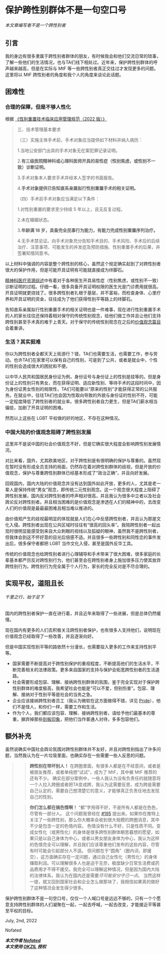# 保护跨性别群体不是一句空口号
###### 本文章编写者不是一个跨性别者

## 引言

我的身边有很多隶属于跨性别者群体的朋友，有时候我会和他们交流日常的琐事，了解一些他们的生活情况，也与TA们线下相处过。近年来，保护跨性别群体的呼声越来越高，但是在实际与 MtF 等一些跨性别者真正交往过才发现更多的问题。这里将以 MtF 跨性别者的角度和我个人的角度来谈论此话题。

## 困难性

### 合理的保障，但是不够人性化

根据 [《性别重置技术临床应用管理规范（2022 版）》](http://www.nhc.gov.cn/yzygj/s7657/202204/2efe9f8ca13f499c8e1f70844fe96144.shtml)
>三、技术管理基本要求
>
>（三）实施主体手术前，手术对象应当提供如下材料并纳入病历：
>
>1.当地公安部门出具的手术对象无在案犯罪记录证明。
>
>2.**有三级医院精神科或心理科医师开具的易性症（性别焦虑，或性别不一致）诊断证明。**
>
>3.手术对象本人要求手术并经本人签字的书面报告。
>
>4.**手术对象提供已告知直系亲属拟行性别重置手术的相关证明。**
>
>（四）手术前手术对象应当满足以下条件：
>
>1.对性别重置的要求至少持续 5 年以上，且无反复过程。
>
>2.未在婚姻状态。
>
>3.**年龄满 18 岁，具备完全民事行为能力，有能力完成性别重置序列治疗。**
>
>4.无手术禁忌证。向手术对象充分告知手术目的、手术风险、手术后的后续治疗、注意事项、可能发生的并发症及预防措施、性别重置手术的后果，并签署知情同意书。

以上材料中强调的内容是整个跨性别的核心，虽然这个规定确实起到了对跨性别者很大的保护作用，但是可能开具证明有可能就直接成为绊脚石。

[精神科医疗资源综述](https://mtf.wiki/zh-cn/docs/psyco/)中有着对于各种医生开具易性症（性别焦虑，或性别不一致）诊断证明的过程。仔细一看，很多具备开具证明权限的医生光是门诊费用就很高。开具证明就更烧钱了。很多跨性别者扎根于基层，并不富裕，而检查身体、心里疗养和开具证明的资金，往往成为了他们获得性别平等路上的绊脚石。

告知直系亲属拟行性别重置手术的相关证明也是一件难事，现在进行性别重置手术的人的家长往往还保持着相对保守的传统性别观念，给他们做工作并且让他们支持跨性别甚至手术真的难于上青天。对于保守的传统性别观念在之后的[价值观念篇目](#中国大陆的价值观念阻碍了跨性别发展)会着重讲。

### 生活？其实挺难

你以为跨性别者全都天天上街游行？错，TA们也需要生活，也需要工作，参与劳动。也许TA们在家里可以保有自己的性别，可是到了公共，或者是就业中，个性的性别会造成很大的困扰和不便。

以中华人民共和国居民身份证为例，身份证号与身份证上的性别是挂等的。但是身份证上的性别只有男女，而在获得证明、适应新性别、等待手术的这段时间中，因为身份证男女性别的局限性，TA们可能要以“原来的性别”才能获得正常的公共服务。在就业中，往往TA们也会因为性取向导致的外貌与身份证的性别不符，可能一定程度降低了跨性别者的就业率。很多跨性别者自力更生，但是TA们薪水相当偏低，加剧了开具证明的困难。

然而以上这些在 LGBT 平权做的好的地区，不存在这种情况。

### 中国大陆的价值观念阻碍了跨性别发展

这里并不是说中国的社会价值观念不好，但是它确实很大程度会影响跨性别发展情况。

对比来看，国外，尤其欧美地区，对于跨性别是有很明确的保护与尊重的。虽然现在暂时没有形成全员支持的局面，仍然存在着对跨性别群体的歧视，但是开放的价值观念，保护与尊重跨性别群体已经基本形成了“政治正确”，并且向好发展。

回观国内，国内大陆的价值观念并没有达到国外如此开放，更多的人，尤其是老一辈人是保持传统“男女”观念，即传统二元性别观念。这一个观念很大程度上阻碍了跨性别发展，国内反对跨性别者的呼声相对很高，并且我认为很多中立者以及社会舆论反对跨性别者。并且相当困难的是价值观念是渗透在人们的精神中的，去改变人们的价值观是最最最困难且相当难以推进的。

由价值观产生的歧视最明显的体现就是人们在心中反感跨性别者，并且认为那是文化入侵。跨性别者出现在公共区域时往往有“很高的回头率”。我陪跨性别者一起出现时很明显能感受到来自大众刺眼的视线以及狐疑的眼神，虽然我不是跨性别者，但我体会到这不怀好意的目光后倍感不适。并且很多一些跨性别和同性恋的事件发出后，很多保守者都把 LGBT 当作文化入侵，甚至是国外反华工具。

传统的价值观念也给跨性别者进行心理辅导和手术带来了很大困难，很多家庭的长辈基本都严厉反对跨性别行为，他们甚至会在跨性别者身上施加很多压力使其放弃跨性别行为。跨性别行为完全属于个人行为，家长的完全反对是不尽合理的。

## 实现平权，道阻且长

###### 千里之行，始于足下

国内的跨性别者保护一直在进行着，并且近年来取得了一些进展，但是总体仍然缓慢。

现在国内有更多的人们去积极关注跨性别者保护，也有很多人支持他们，说明现在价值观念已经取得了一些改善，并且逐渐向好。

但是中国实现性别平等的路依然十分漫长，也需要投入更多的工作来支持性别平等。

- 国家需要不断提高对于跨性别保护的重视程度，不断提高他们的生活水平，不断完善相关的法律政策。更多来自国家的支持与保护会拓宽跨性别者的生活道路。
- 社会需要形成包容、理解、接纳跨性别群体的氛围，鉴于完全实现对于保护跨性别群体的难度极高，我希望社会也能是“可以不爱，但别伤害”。包容、理解、接纳对于性别平等是社会的当务之急。
- 企业应该接纳跨性别者员工（我认为微软在这方面做得不错，详见 [Pride](https://microsoft.com/pride)），他们不是怪人，和你们一样，需要工作和生活。
- 作为个人，我们都应该包容、理解、接纳跨性别者，请给予他们最基本的尊重，摒弃掉那些[刻板印象](./%E7%9F%A5%E5%90%A6%EF%BC%9F%E7%9F%A5%E5%90%A6%EF%BC%9F%E5%BA%94%E6%98%AF%E7%BB%BF%E8%82%A5%E7%BA%A2%E7%98%A6.md#LGBT+并不是唯一一个刻板印象)，把他们当作普通人对待，多多包容他们。

## 额外补充

虽然说确实中国社会舆论氛围对跨性别群体并不友好，并且对跨性别指出了许多问题，当然我认为在一片垃圾里面，也确实存在一些需要一些人反思的问题。

>>**跨性别在带坏别人！**
>在跨圈里面，有很多人都是在不经意间，或者是被朋友推荐，或者单纯想“试试”，成为了 MtF，其中被 MtF 推荐的还有不少。
>确实在部分案例中，一些人我认为没有负责任的就随意将一个人拉入跨圈或者把TA变成跨，我认为这需要反思，成为跨是需要自己认定的，需要自己想清楚它的意义，才能够真正负责任地去发现自己的性别。
>
>>**你们怎么都在搞色情啊！**
>“都”字用得不好，不是所有人都是在色色，尽管有一部分人。
>这个问题我曾经在 [#195](https://github.com/LGBT-CN/LGBTQIA-In-China/discussions/195) 提出来。如果你在推特上关注了一些跨性别，那么你大概率会收到很大规模的跨圈消息，其中不少是包含一定的色情内容。
>色情没有什么不好，只是性质不同。变成女性化（或男性化）的身体是很多跨性别群体朝思暮想的愿望，如果只是以自己身体为中心，或者以男女朋友身体为中心，我认为这样的色情完全可以理解，并且我们应该尊重他们发布的这些内容，尽管有时可能会引起部分人不适。
>但问题在于“圆角”（圈内词，即援交），这方面确实存在一定问题，通过自己女性化（男性化）的身体赚取利润。可以理解很多人也是迫于无奈，极度缺少日常生活费或药品费用才不得不援交。我完全可以理解这种情况，但是因为国内大陆的法律体系，我认为在国内还是需要*尽可能安分守己一点*。
>当然这样一提，就又回到国家社会和企业怎么做那块了，我相信如果真的做好了这种情况会发生得少很多。

保护跨性别群体不是一句空口号，仅仅一个人喊口号是远远不够的，只有一个个愿意支持跨性别群体的人们凝聚在一起，一起去呼喊，一起去改变，才能接近平等甚至平权的目标。

July, 2nd, 2022

Nofated

***本文作者 [Nofated](https://github.com/Nofated095)  
本文使用 [OKZIL](https://github.com/KevinZonda/OKZL/blob/main/okzml/okzil/LICENSE.md) 授权***
